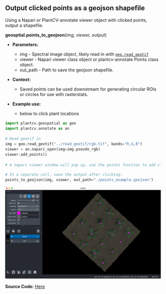 ## Output clicked points as a geojson shapefile

Using a Napari or PlantCV-annotate viewer object with clicked points, output a shapefile.  

**geosptial.points_to_geojson**(*img, viewer, output*)

- **Parameters:**
    - img - Spectral image object, likely read in with [`geo.read_geotif`](read_geotif.md)
    - viewer - Napari viewer class object or plantcv-annotate Points class object.
    - out_path - Path to save the geojson shapefile.

- **Context:**
    - Saved points can be used downstream for generating circular ROIs or circles for use with rasterstats. 
- **Example use:**
    - below to click plant locations


```python
import plantcv.geospatial as geo
import plantcv.annotate as an

# Read geotif in
img = geo.read_geotif("../read_geotif/rgb.tif", bands="R,G,B")
viewer = an.napari_open(img=img.pseudo_rgb)
viewer.add_points()

# A napari viewer window will pop up, use the points function to add clicks
```
```python
# In a separate cell, save the output after clicking:
points_to_geojson(img, viewer, out_path="./points_example.geojson")
```

![Screenshot](documentation_images/napari_clicks.png)

**Source Code:** [Here](https://github.com/danforthcenter/plantcv-geospatial/blob/main/plantcv/geospatial/points_to_geojson.py)